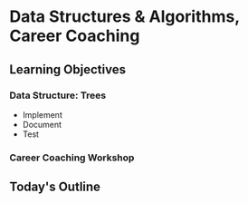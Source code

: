 # Data Structures & Algorithms, Career Coaching

## Learning Objectives

### Data Structure: Trees

- Implement
- Document
- Test

### Career Coaching Workshop

<!-- Summary To Be Completed By Instructor -->

## Today's Outline

<!-- To Be Completed By Instructor -->
